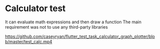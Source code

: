 # Calculator test

It can evaluate math expressions and then draw a function 
The main requirement was not to use any third-party libraries

https://github.com/caseyryan/flutter_test_task_calculator_graph_plotter/blob/master/test_calc.mp4